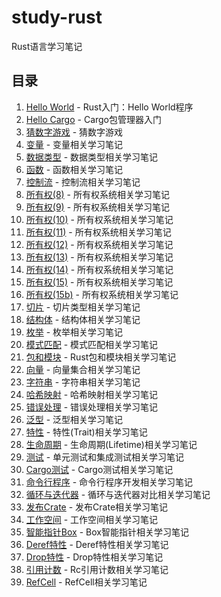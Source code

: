 # study-rust

Rust语言学习笔记

## 目录

1. [Hello World](01_hello_world/01_hello_world.md) - Rust入门：Hello World程序
2. [Hello Cargo](02_hello_cargo/02_hello_cargo.md) - Cargo包管理器入门
3. [猜数字游戏](03_guessing_game/03_guessing_game.md) - 猜数字游戏
4. [变量](04_variables/04_variables.md) - 变量相关学习笔记
5. [数据类型](05_type/05_type.md) - 数据类型相关学习笔记
6. [函数](06_functions/06_functions.md) - 函数相关学习笔记
7. [控制流](07_control_flow/07_control_flow.md) - 控制流相关学习笔记
8. [所有权(8)](08_ownership/08_ownership.md) - 所有权系统相关学习笔记
9. [所有权(9)](09_ownership/09_ownership.md) - 所有权系统相关学习笔记
10. [所有权(10)](10_ownership/10_ownership.md) - 所有权系统相关学习笔记
11. [所有权(11)](11_ownership/11_ownership.md) - 所有权系统相关学习笔记
12. [所有权(12)](12_ownership/12_ownership.md) - 所有权系统相关学习笔记
13. [所有权(13)](13_ownership/13_ownership.md) - 所有权系统相关学习笔记
14. [所有权(14)](14_ownership/14_ownership.md) - 所有权系统相关学习笔记
15. [所有权(15)](15_ownership/15_ownership.md) - 所有权系统相关学习笔记
16. [所有权(15b)](15b_ownership/15b_ownership.md) - 所有权系统相关学习笔记
17. [切片](16_slice/16_slice.md) - 切片类型相关学习笔记
18. [结构体](17_struct/17_struct.md) - 结构体相关学习笔记
19. [枚举](18_enum/18_enum.md) - 枚举相关学习笔记
20. [模式匹配](19_match/19_match.md) - 模式匹配相关学习笔记
21. [包和模块](20_crate/20_crate.md) - Rust包和模块相关学习笔记
22. [向量](21_vector/21_vector.md) - 向量集合相关学习笔记
23. [字符串](22_string/22_string.md) - 字符串相关学习笔记
24. [哈希映射](23_hashMap/23_hashMap.md) - 哈希映射相关学习笔记
25. [错误处理](24_error/24_error.md) - 错误处理相关学习笔记
26. [泛型](25_generic/25_generic.md) - 泛型相关学习笔记
27. [特性](26_trait/26_trait.md) - 特性(Trait)相关学习笔记
28. [生命周期](27_lifetime/27_lifetime.md) - 生命周期(Lifetime)相关学习笔记
29. [测试](28_use_test/28_use_test.md) - 单元测试和集成测试相关学习笔记
30. [Cargo测试](29_use_cargo_test/29_use_cargo_test.md) - Cargo测试相关学习笔记
31. [命令行程序](30_minigrep/30_minigrep.md) - 命令行程序开发相关学习笔记
32. [循环与迭代器](31_loop_vs_iterator/31_loop_vs_iterator.md) - 循环与迭代器对比相关学习笔记
33. [发布Crate](32_publish_crate/32_publish_crate.md) - 发布Crate相关学习笔记
34. [工作空间](33_use_workspace/33_use_workspace.md) - 工作空间相关学习笔记
35. [智能指针Box](34_use_Box/34_use_Box.md) - Box智能指针相关学习笔记
36. [Deref特性](35_deref_trait/35_deref_trait.md) - Deref特性相关学习笔记
37. [Drop特性](36_drop_trait/36_drop_trait.md) - Drop特性相关学习笔记
38. [引用计数](37_Rc/37_Rc.md) - Rc引用计数相关学习笔记
39. [RefCell](38_Refcell/38_Refcell.md) - RefCell相关学习笔记
